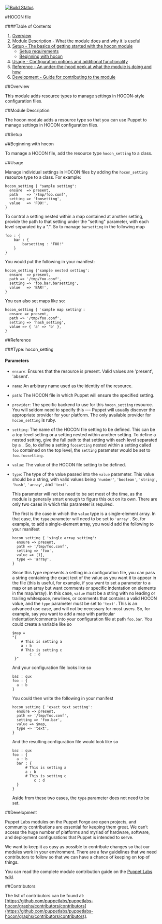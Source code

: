 [![Build Status](https://travis-ci.org/puppetlabs/puppetlabs-hocon.png?branch=master)](https://travis-ci.org/puppetlabs/puppetlabs-hocon)

#HOCON file

####Table of Contents

1. [Overview](#overview)
2. [Module Description - What the module does and why it is useful](#module-description)
3. [Setup - The basics of getting started with the hocon module](#setup)
    * [Setup requirements](#setup-requirements)
    * [Beginning with hocon](#beginning-with-hocon)
4. [Usage - Configuration options and additional functionality](#usage)
5. [Reference - An under-the-hood peek at what the module is doing and how](#reference)
6. [Development - Guide for contributing to the module](#development)

##Overview 

This module adds resource types to manage settings in HOCON-style configuration files.

##Module Description

The hocon module adds a resource type so that you can use Puppet to manage settings in HOCON configuration files.

##Setup

##Beginning with hocon

To manage a HOCON file, add the resource type `hocon_setting` to a class.

##Usage

Manage individual settings in HOCON files by adding the `hocon_setting` resource type to a class. For example:

```
hocon_setting { "sample setting":
  ensure  => present,
  path    => '/tmp/foo.conf',
  setting => 'foosetting',
  value   => 'FOO!',
}
```

To control a setting nested within a map contained at another setting, provide the path to that setting
under the "setting" parameter, with each level separated by a ".". So to manage `barsetting` in the following map

```
foo : {
    bar : {
        barsetting : "FOO!"
    }
}
```

You would put the following in your manifest:

```
hocon_setting {'sample nested setting':
  ensure  => present,
  path => '/tmp/foo.conf',
  setting => 'foo.bar.barsetting',
  value   => 'BAR!',
}
```

You can also set maps like so:

```
hocon_setting { 'sample map setting':
  ensure => present,
  path => '/tmp/foo.conf',
  setting => 'hash_setting',
  value => { 'a' => 'b' },
}
```

##Reference

###Type: hocon_setting

#### Parameters

* `ensure`: Ensures that the resource is present. Valid values are 'present', 'absent'.

* `name`: An arbitrary name used as the identity of the resource.

* `path`: The HOCON file in which Puppet will ensure the specified setting.

* `provider`: The specific backend to use for this `hocon_setting` resource. You will seldom need to specify this --- Puppet will usually discover the appropriate provider for your platform. The only available provider for `hocon_setting` is ruby.

* `setting`: The name of the HOCON file setting to be defined. This can be a top-level setting or a setting nested
  within another setting. To define a nested setting, give the full path to that setting with each level separated
  by a `.` So, to define a setting `foosetting` nested within a setting called `foo` contained on the top level,
  the `setting` parameter would be set to `foo.foosetting`.

* `value`: The value of the HOCON file setting to be defined.

* `type`: The type of the value passed into the `value` parameter. This value should be a string, with valid values being
    `'number'`, `'boolean'`, `'string'`, `'hash'`, `'array'`, and `'text'`.
    
    This parameter will not be need to be set most of the time, as the module
    is generally smart enough to figure this out on its own. There are only two cases in which this parameter is required.
    
    The first is the case in which the `value` type is a single-element array. In that case, the `type` parameter will need to be set to
    `'array'`. So, for example, to add a single-element array, you would add the following to your manifest
    
    ```
    hocon_setting { 'single array setting':
      ensure => present,
      path => '/tmp/foo.conf',
      setting => 'foo',
      value => [1],
      type => 'array',
    }
    ```
    
    Since this type represents a setting in a configuration file, you can pass a string containing the exact text of the value as you want it to appear
    in the file (this is useful, for example, if you want to set a parameter to a map or an array but want comments or specific indentation on elements in the map/array).
    In this case, `value` must be a string with no leading or trailing whitespace, newlines, or comments that contains a valid HOCON value, and the
    `type` parameter must be set to `'text'`. This is an advanced use case, and will not be necessary for most users. So, for example, say you want to
    add a map with particular indentation/comments into your configuration file at path `foo.bar`. You could create a variable like so
    
    ```
    $map = 
    "{
        # This is setting a
        a : b
        # This is setting c
            c : d
     }"
    ```
    
    And your configuration file looks like so
    
    ```
    baz : qux
    foo : {
      a : b
    }
    ```
    
    You could then write the following in your manifest
    
    ```
    hocon_setting { 'exact text setting':
      ensure => present,
      path => '/tmp/foo.conf',
      setting => 'foo.bar',
      value => $map,
      type => 'text',
    }
    ```
    
    And the resulting configuration file would look like so
    
    ```
    baz : qux
    foo : {
      a : b
      bar : {
          # This is setting a
          a : b
          # This is setting c
              c : d
      }
    }
    ```
    
    Aside from these two cases, the `type` parameter does not need to be set.

##Development
 
Puppet Labs modules on the Puppet Forge are open projects, and community contributions are essential for keeping them great. We can’t access the huge number of platforms and myriad of hardware, software, and deployment configurations that Puppet is intended to serve.

We want to keep it as easy as possible to contribute changes so that our modules work in your environment. There are a few guidelines that we need contributors to follow so that we can have a chance of keeping on top of things.

You can read the complete module contribution guide on the [Puppet Labs wiki](http://projects.puppetlabs.com/projects/module-site/wiki/Module_contributing).

##Contributors

The list of contributors can be found at: [https://github.com/puppetlabs/puppetlabs-hocon/graphs/contributors/contributors](https://github.com/puppetlabs/puppetlabs-hocon/graphs/contributors/contributors).
